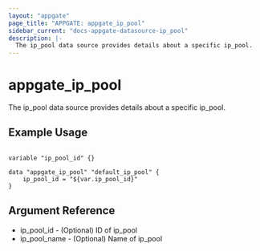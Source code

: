 ```yaml
---
layout: "appgate"
page_title: "APPGATE: appgate_ip_pool"
sidebar_current: "docs-appgate-datasource-ip_pool"
description: |-
  The ip_pool data source provides details about a specific ip_pool.
---
```


# appgate_ip_pool

The ip_pool data source provides details about a specific ip_pool.


## Example Usage

```hcl

variable "ip_pool_id" {}

data "appgate_ip_pool" "default_ip_pool" {
    ip_pool_id = "${var.ip_pool_id}"
}

```

## Argument Reference

* ip_pool_id - (Optional) ID of ip_pool
* ip_pool_name - (Optional) Name of ip_pool
